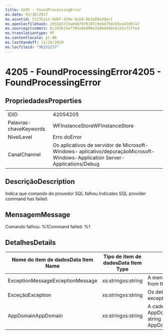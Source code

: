 ```yaml
---
title: 4205 - FoundProcessingError
ms.date: 03/30/2017
ms.assetid: f2235a15-dd87-439e-8cb9-8b1b89a3dacf
ms.openlocfilehash: 2931d3723a04d7970197c9ebd79dc65ea43d67a7
ms.sourcegitcommit: bc293b14af795e0e999e3304dd40c0222cf2ffe4
ms.translationtype: MT
ms.contentlocale: pt-BR
ms.lasthandoff: 11/26/2020
ms.locfileid: "96251237"
---
```

# <a name="4205---foundprocessingerror"></a><span data-ttu-id="e1dc8-102">4205 - FoundProcessingError</span><span class="sxs-lookup"><span data-stu-id="e1dc8-102">4205 - FoundProcessingError</span></span>

## <a name="properties"></a><span data-ttu-id="e1dc8-103">Propriedades</span><span class="sxs-lookup"><span data-stu-id="e1dc8-103">Properties</span></span>  
  
|||  
|-|-|  
|<span data-ttu-id="e1dc8-104">ID</span><span class="sxs-lookup"><span data-stu-id="e1dc8-104">ID</span></span>|<span data-ttu-id="e1dc8-105">4205</span><span class="sxs-lookup"><span data-stu-id="e1dc8-105">4205</span></span>|  
|<span data-ttu-id="e1dc8-106">Palavras-chave</span><span class="sxs-lookup"><span data-stu-id="e1dc8-106">Keywords</span></span>|<span data-ttu-id="e1dc8-107">WFInstanceStore</span><span class="sxs-lookup"><span data-stu-id="e1dc8-107">WFInstanceStore</span></span>|  
|<span data-ttu-id="e1dc8-108">Nível</span><span class="sxs-lookup"><span data-stu-id="e1dc8-108">Level</span></span>|<span data-ttu-id="e1dc8-109">Erro do</span><span class="sxs-lookup"><span data-stu-id="e1dc8-109">Error</span></span>|  
|<span data-ttu-id="e1dc8-110">Canal</span><span class="sxs-lookup"><span data-stu-id="e1dc8-110">Channel</span></span>|<span data-ttu-id="e1dc8-111">Os aplicativos de servidor de Microsoft-Windows- aplicativo/depuração</span><span class="sxs-lookup"><span data-stu-id="e1dc8-111">Microsoft-Windows-Application Server-Applications/Debug</span></span>|  
  
## <a name="description"></a><span data-ttu-id="e1dc8-112">Descrição</span><span class="sxs-lookup"><span data-stu-id="e1dc8-112">Description</span></span>  

 <span data-ttu-id="e1dc8-113">Indica que comando do provedor SQL falhou.</span><span class="sxs-lookup"><span data-stu-id="e1dc8-113">Indicates SQL provider command has failed.</span></span>  
  
## <a name="message"></a><span data-ttu-id="e1dc8-114">Mensagem</span><span class="sxs-lookup"><span data-stu-id="e1dc8-114">Message</span></span>  

 <span data-ttu-id="e1dc8-115">Comando falhou: %1</span><span class="sxs-lookup"><span data-stu-id="e1dc8-115">Command failed: %1</span></span>  
  
## <a name="details"></a><span data-ttu-id="e1dc8-116">Detalhes</span><span class="sxs-lookup"><span data-stu-id="e1dc8-116">Details</span></span>  
  
|<span data-ttu-id="e1dc8-117">Nome do item de dados</span><span class="sxs-lookup"><span data-stu-id="e1dc8-117">Data Item Name</span></span>|<span data-ttu-id="e1dc8-118">Tipo de item de dados</span><span class="sxs-lookup"><span data-stu-id="e1dc8-118">Data Item Type</span></span>|<span data-ttu-id="e1dc8-119">Descrição</span><span class="sxs-lookup"><span data-stu-id="e1dc8-119">Description</span></span>|  
|--------------------|--------------------|-----------------|  
|<span data-ttu-id="e1dc8-120">ExceptionMessage</span><span class="sxs-lookup"><span data-stu-id="e1dc8-120">ExceptionMessage</span></span>|<span data-ttu-id="e1dc8-121">xs:string</span><span class="sxs-lookup"><span data-stu-id="e1dc8-121">xs:string</span></span>|<span data-ttu-id="e1dc8-122">A mensagem de exceção SQL.</span><span class="sxs-lookup"><span data-stu-id="e1dc8-122">The message from the SQL exception.</span></span>|  
|<span data-ttu-id="e1dc8-123">Exceção</span><span class="sxs-lookup"><span data-stu-id="e1dc8-123">Exception</span></span>|<span data-ttu-id="e1dc8-124">xs:string</span><span class="sxs-lookup"><span data-stu-id="e1dc8-124">xs:string</span></span>|<span data-ttu-id="e1dc8-125">Os detalhes de exceção para a exceção</span><span class="sxs-lookup"><span data-stu-id="e1dc8-125">The exception details for the exception</span></span>|  
|<span data-ttu-id="e1dc8-126">AppDomain</span><span class="sxs-lookup"><span data-stu-id="e1dc8-126">AppDomain</span></span>|<span data-ttu-id="e1dc8-127">xs:string</span><span class="sxs-lookup"><span data-stu-id="e1dc8-127">xs:string</span></span>|<span data-ttu-id="e1dc8-128">A cadeia de caracteres retornada por AppDomain.CurrentDomain.FriendlyName.</span><span class="sxs-lookup"><span data-stu-id="e1dc8-128">The string returned by AppDomain.CurrentDomain.FriendlyName.</span></span>|
